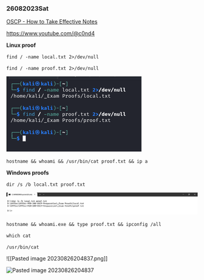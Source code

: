 ### 26082023Sat

[OSCP - How to Take Effective Notes](https://youtu.be/yYmDQY1zKKE?list=PLDrNMcTNhhYqZU1ySROli7Oc08mxe1tZR)

https://www.youtube.com/@c0nd4

**Linux proof**

```
find / -name local.txt 2>/dev/null
```

```
find / -name proof.txt 2>/dev/null
```

![](Pasted%20image%2020231023222914.png)

```
hostname && whoami && /usr/bin/cat proof.txt && ip a
```

**Windows proofs**

```
dir /s /b local.txt proof.txt
```

![](Pasted%20image%2020231023221933.png)

```
hostname && whoami.exe && type proof.txt && ipconfig /all
```

```
which cat
```

```
/usr/bin/cat
```

![[Pasted image 20230826204837.png]]

![Pasted image 20230826204837](https://github.com/r1skkam/OffSec-PEN-200-OSCP-Preparation/assets/58542375/1d0d7312-5c39-400d-a346-9af2531661d8)

